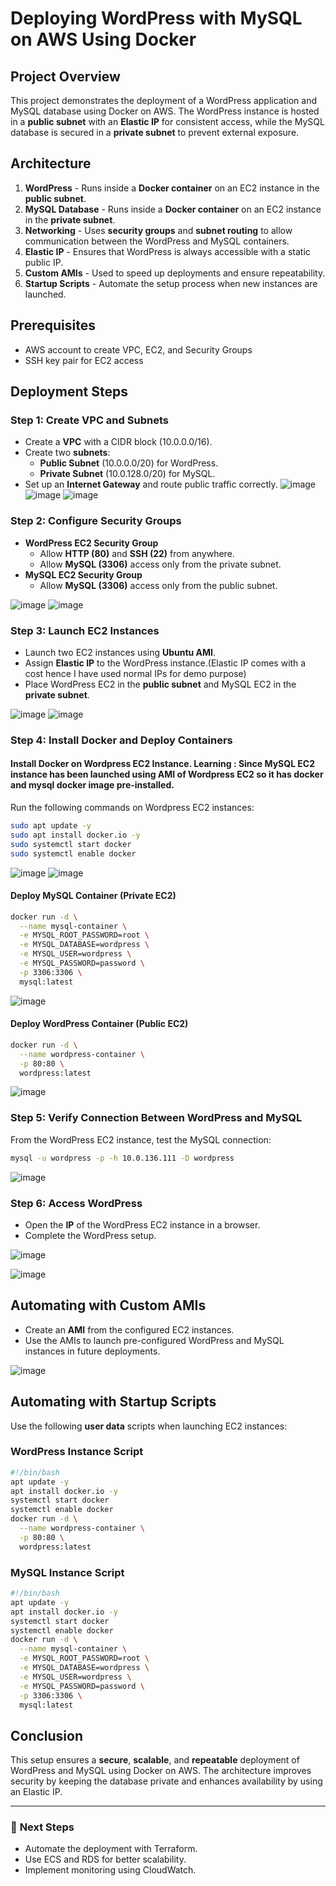 # Deploying WordPress with MySQL on AWS Using Docker
## Project Overview
This project demonstrates the deployment of a WordPress application and MySQL database using Docker on AWS. The WordPress instance is hosted in a **public subnet** with an **Elastic IP** for consistent access, while the MySQL database is secured in a **private subnet** to prevent external exposure.

## Architecture
1. **WordPress** - Runs inside a **Docker container** on an EC2 instance in the **public subnet**.
2. **MySQL Database** - Runs inside a **Docker container** on an EC2 instance in the **private subnet**.
3. **Networking** - Uses **security groups** and **subnet routing** to allow communication between the WordPress and MySQL containers.
4. **Elastic IP** - Ensures that WordPress is always accessible with a static public IP.
5. **Custom AMIs** - Used to speed up deployments and ensure repeatability.
6. **Startup Scripts** - Automate the setup process when new instances are launched.

## Prerequisites
- AWS account to create VPC, EC2, and Security Groups
- SSH key pair for EC2 access

## Deployment Steps

### Step 1: Create VPC and Subnets
- Create a **VPC** with a CIDR block (10.0.0.0/16).
- Create two **subnets**:
  - **Public Subnet** (10.0.0.0/20) for WordPress.
  - **Private Subnet** (10.0.128.0/20) for MySQL.
- Set up an **Internet Gateway** and route public traffic correctly.
![image](https://github.com/user-attachments/assets/fdbe0639-9dc5-4f98-b207-65c775d9be6a)
![image](https://github.com/user-attachments/assets/d950f373-c381-49d9-99c2-5684712612a9)
![image](https://github.com/user-attachments/assets/e2c68b1e-cc6d-49d2-8760-98e07d373a62)

### Step 2: Configure Security Groups
- **WordPress EC2 Security Group**
  - Allow **HTTP (80)** and **SSH (22)** from anywhere.
  - Allow **MySQL (3306)** access only from the private subnet.
- **MySQL EC2 Security Group**
  - Allow **MySQL (3306)** access only from the public subnet.

![image](https://github.com/user-attachments/assets/4e26ed2c-6b10-4270-80ad-f9903f0624ef)
![image](https://github.com/user-attachments/assets/c60cd2d8-62ca-4c8d-8a50-f760858d7eeb)


### Step 3: Launch EC2 Instances
- Launch two EC2 instances using **Ubuntu AMI**.
- Assign **Elastic IP** to the WordPress instance.(Elastic IP comes with a cost hence I have used normal IPs for demo purpose)
- Place WordPress EC2 in the **public subnet** and MySQL EC2 in the **private subnet**.

![image](https://github.com/user-attachments/assets/f3f1cedf-33af-4374-b4a0-3f180a0459d4)
![image](https://github.com/user-attachments/assets/0feffb08-4088-4995-9ec0-01573f6c99be)


### Step 4: Install Docker and Deploy Containers
#### Install Docker on Wordpress EC2 Instance. Learning : Since MySQL EC2 instance has been launched using AMI of Wordpress EC2 so it has docker and mysql docker image pre-installed.
Run the following commands on Wordpress EC2 instances:
```bash
sudo apt update -y
sudo apt install docker.io -y
sudo systemctl start docker
sudo systemctl enable docker
```
![image](https://github.com/user-attachments/assets/f21d8ca3-6388-40a8-bca8-cc5ad1057d2a)
![image](https://github.com/user-attachments/assets/7cb782d8-8074-42bf-8a4b-7f06637dc467)


#### Deploy MySQL Container (Private EC2)
```bash
docker run -d \
  --name mysql-container \
  -e MYSQL_ROOT_PASSWORD=root \
  -e MYSQL_DATABASE=wordpress \
  -e MYSQL_USER=wordpress \
  -e MYSQL_PASSWORD=password \
  -p 3306:3306 \
  mysql:latest
```
![image](https://github.com/user-attachments/assets/0a8b2dea-81b5-4676-b44d-6a1d8bb2f213)


#### Deploy WordPress Container (Public EC2)
```bash
docker run -d \
  --name wordpress-container \
  -p 80:80 \
  wordpress:latest
```
![image](https://github.com/user-attachments/assets/59996571-1f92-489f-bf56-97b3fb8c1c6c)


### Step 5: Verify Connection Between WordPress and MySQL
From the WordPress EC2 instance, test the MySQL connection:
```bash
mysql -u wordpress -p -h 10.0.136.111 -D wordpress
```
![image](https://github.com/user-attachments/assets/4231c083-be42-4cf6-940c-335a1f06d4c6)


### Step 6: Access WordPress
- Open the **IP** of the WordPress EC2 instance in a browser.
- Complete the WordPress setup.

![image](https://github.com/user-attachments/assets/a6b738ea-4229-4c0b-b7a5-a3eed8deb1d6)

![image](https://github.com/user-attachments/assets/22fe7b0f-476f-43f7-844b-37941d2293bc)

## Automating with Custom AMIs
- Create an **AMI** from the configured EC2 instances.
- Use the AMIs to launch pre-configured WordPress and MySQL instances in future deployments.

![image](https://github.com/user-attachments/assets/89b44e40-ef09-4ba8-ab3d-29435e576500)

## Automating with Startup Scripts
Use the following **user data** scripts when launching EC2 instances:

### WordPress Instance Script
```bash
#!/bin/bash
apt update -y
apt install docker.io -y
systemctl start docker
systemctl enable docker
docker run -d \
  --name wordpress-container \
  -p 80:80 \
  wordpress:latest
```

### MySQL Instance Script
```bash
#!/bin/bash
apt update -y
apt install docker.io -y
systemctl start docker
systemctl enable docker
docker run -d \
  --name mysql-container \
  -e MYSQL_ROOT_PASSWORD=root \
  -e MYSQL_DATABASE=wordpress \
  -e MYSQL_USER=wordpress \
  -e MYSQL_PASSWORD=password \
  -p 3306:3306 \
  mysql:latest
```

## Conclusion
This setup ensures a **secure**, **scalable**, and **repeatable** deployment of WordPress and MySQL using Docker on AWS. The architecture improves security by keeping the database private and enhances availability by using an Elastic IP.

---

### 🚀 **Next Steps**
- Automate the deployment with Terraform.
- Use ECS and RDS for better scalability.
- Implement monitoring using CloudWatch.



